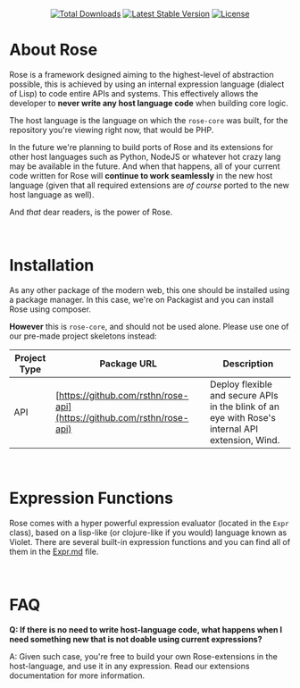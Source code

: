 <p align="center">
	<a href="https://packagist.org/packages/rsthn/rose-core"><img src="https://poser.pugx.org/rsthn/rose-core/downloads" alt="Total Downloads"></a>
	<a href="https://packagist.org/packages/rsthn/rose-core"><img src="https://poser.pugx.org/rsthn/rose-core/v" alt="Latest Stable Version"></a>
	<a href="https://packagist.org/packages/rsthn/rose-core"><img src="https://poser.pugx.org/rsthn/rose-core/license" alt="License"></a>
</p>

# About Rose

Rose is a framework designed aiming to the highest-level of abstraction possible, this is achieved by using an internal expression language (dialect of Lisp) to code entire APIs and systems. This effectively allows the developer to **never write any host language code** when building core logic.

The host language is the language on which the `rose-core` was built, for the repository you're viewing right now, that would be PHP.

In the future we're planning to build ports of Rose and its extensions for other host languages such as Python, NodeJS or whatever hot crazy lang may be available in the future. And when that happens, all of your current code written for Rose will **continue to work seamlessly** in the new host language (given that all required extensions are _of course_ ported to the new host language as well).

And _that_ dear readers, is the power of Rose.

<br/>

# Installation

As any other package of the modern web, this one should be installed using a package manager. In this case, we're on Packagist and you can install Rose using composer.

**However** this is `rose-core`, and should not be used alone. Please use one of our pre-made project skeletons instead:

|Project Type|Package URL|Description|
|------------|-----------|-----------|
|API|[https://github.com/rsthn/rose-api](https://github.com/rsthn/rose-api)|Deploy flexible and secure APIs in the blink of an eye with Rose's internal API extension, Wind.

<br/>

# Expression Functions

Rose comes with a hyper powerful expression evaluator (located in the `Expr` class), based on a lisp-like (or clojure-like if you would) language known as Violet. There are several built-in expression functions and you can find all of them in the [Expr.md](./Expr.md) file.

<br/>

# FAQ

**Q: If there is no need to write host-language code, what happens when I need something new that is not doable using current expressions?**

A: Given such case, you're free to build your own Rose-extensions in the host-language, and use it in any expression. Read our extensions documentation for more information.
